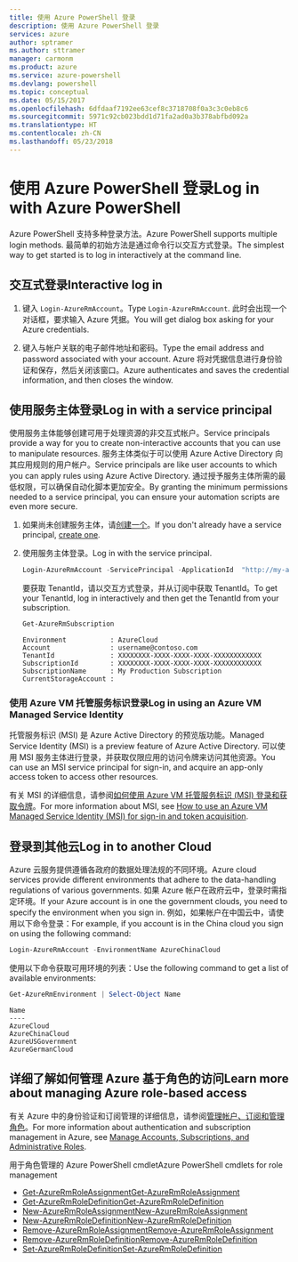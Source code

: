 ```yaml
---
title: 使用 Azure PowerShell 登录
description: 使用 Azure PowerShell 登录
services: azure
author: sptramer
ms.author: sttramer
manager: carmonm
ms.product: azure
ms.service: azure-powershell
ms.devlang: powershell
ms.topic: conceptual
ms.date: 05/15/2017
ms.openlocfilehash: 6dfdaaf7192ee63cef8c3718708f0a3c3c0eb8c6
ms.sourcegitcommit: 5971c92cb023bdd1d71fa2ad0a3b378abfbd092a
ms.translationtype: HT
ms.contentlocale: zh-CN
ms.lasthandoff: 05/23/2018
---
```

# <a name="log-in-with-azure-powershell"></a><span data-ttu-id="05b85-103">使用 Azure PowerShell 登录</span><span class="sxs-lookup"><span data-stu-id="05b85-103">Log in with Azure PowerShell</span></span>

<span data-ttu-id="05b85-104">Azure PowerShell 支持多种登录方法。</span><span class="sxs-lookup"><span data-stu-id="05b85-104">Azure PowerShell supports multiple login methods.</span></span> <span data-ttu-id="05b85-105">最简单的初始方法是通过命令行以交互方式登录。</span><span class="sxs-lookup"><span data-stu-id="05b85-105">The simplest way to get started is to log in interactively at the command line.</span></span>

## <a name="interactive-log-in"></a><span data-ttu-id="05b85-106">交互式登录</span><span class="sxs-lookup"><span data-stu-id="05b85-106">Interactive log in</span></span>

1. <span data-ttu-id="05b85-107">键入 `Login-AzureRmAccount`。</span><span class="sxs-lookup"><span data-stu-id="05b85-107">Type `Login-AzureRmAccount`.</span></span> <span data-ttu-id="05b85-108">此时会出现一个对话框，要求输入 Azure 凭据。</span><span class="sxs-lookup"><span data-stu-id="05b85-108">You will get dialog box asking for your Azure credentials.</span></span>

2. <span data-ttu-id="05b85-109">键入与帐户关联的电子邮件地址和密码。</span><span class="sxs-lookup"><span data-stu-id="05b85-109">Type the email address and password associated with your account.</span></span> <span data-ttu-id="05b85-110">Azure 将对凭据信息进行身份验证和保存，然后关闭该窗口。</span><span class="sxs-lookup"><span data-stu-id="05b85-110">Azure authenticates and saves the credential information, and then closes the window.</span></span>

## <a name="log-in-with-a-service-principal"></a><span data-ttu-id="05b85-111">使用服务主体登录</span><span class="sxs-lookup"><span data-stu-id="05b85-111">Log in with a service principal</span></span>

<span data-ttu-id="05b85-112">使用服务主体能够创建可用于处理资源的非交互式帐户。</span><span class="sxs-lookup"><span data-stu-id="05b85-112">Service principals provide a way for you to create non-interactive accounts that you can use to manipulate resources.</span></span> <span data-ttu-id="05b85-113">服务主体类似于可以使用 Azure Active Directory 向其应用规则的用户帐户。</span><span class="sxs-lookup"><span data-stu-id="05b85-113">Service principals are like user accounts to which you can apply rules using Azure Active Directory.</span></span> <span data-ttu-id="05b85-114">通过授予服务主体所需的最低权限，可以确保自动化脚本更加安全。</span><span class="sxs-lookup"><span data-stu-id="05b85-114">By granting the minimum permissions needed to a service principal, you can ensure your automation scripts are even more secure.</span></span>

1. <span data-ttu-id="05b85-115">如果尚未创建服务主体，请[创建一个](create-azure-service-principal-azureps.md)。</span><span class="sxs-lookup"><span data-stu-id="05b85-115">If you don't already have a service principal, [create one](create-azure-service-principal-azureps.md).</span></span>

2. <span data-ttu-id="05b85-116">使用服务主体登录。</span><span class="sxs-lookup"><span data-stu-id="05b85-116">Log in with the service principal.</span></span>

    ```powershell
    Login-AzureRmAccount -ServicePrincipal -ApplicationId  "http://my-app" -Credential $pscredential -TenantId $tenantid
    ```

    <span data-ttu-id="05b85-117">要获取 TenantId，请以交互方式登录，并从订阅中获取 TenantId。</span><span class="sxs-lookup"><span data-stu-id="05b85-117">To get your TenantId, log in interactively and then get the TenantId from your subscription.</span></span>

    ```powershell
    Get-AzureRmSubscription
    ```

    ```
    Environment           : AzureCloud
    Account               : username@contoso.com
    TenantId              : XXXXXXXX-XXXX-XXXX-XXXX-XXXXXXXXXXXX
    SubscriptionId        : XXXXXXXX-XXXX-XXXX-XXXX-XXXXXXXXXXXX
    SubscriptionName      : My Production Subscription
    CurrentStorageAccount :
    ```

### <a name="log-in-using-an-azure-vm-managed-service-identity"></a><span data-ttu-id="05b85-118">使用 Azure VM 托管服务标识登录</span><span class="sxs-lookup"><span data-stu-id="05b85-118">Log in using an Azure VM Managed Service Identity</span></span>

<span data-ttu-id="05b85-119">托管服务标识 (MSI) 是 Azure Active Directory 的预览版功能。</span><span class="sxs-lookup"><span data-stu-id="05b85-119">Managed Service Identity (MSI) is a preview feature of Azure Active Directory.</span></span> <span data-ttu-id="05b85-120">可以使用 MSI 服务主体进行登录，并获取仅限应用的访问令牌来访问其他资源。</span><span class="sxs-lookup"><span data-stu-id="05b85-120">You can use an MSI service principal for sign-in, and acquire an app-only access token to access other resources.</span></span>

<span data-ttu-id="05b85-121">有关 MSI 的详细信息，请参阅[如何使用 Azure VM 托管服务标识 (MSI) 登录和获取令牌](/azure/active-directory/msi-how-to-get-access-token-using-msi)。</span><span class="sxs-lookup"><span data-stu-id="05b85-121">For more information about MSI, see [How to use an Azure VM Managed Service Identity (MSI) for sign-in and token acquisition](/azure/active-directory/msi-how-to-get-access-token-using-msi).</span></span>

## <a name="log-in-to-another-cloud"></a><span data-ttu-id="05b85-122">登录到其他云</span><span class="sxs-lookup"><span data-stu-id="05b85-122">Log in to another Cloud</span></span>

<span data-ttu-id="05b85-123">Azure 云服务提供遵循各政府的数据处理法规的不同环境。</span><span class="sxs-lookup"><span data-stu-id="05b85-123">Azure cloud services provide different environments that adhere to the data-handling regulations of various governments.</span></span> <span data-ttu-id="05b85-124">如果 Azure 帐户在政府云中，登录时需指定环境。</span><span class="sxs-lookup"><span data-stu-id="05b85-124">If your Azure account is in one the government clouds, you need to specify the environment when you sign in.</span></span> <span data-ttu-id="05b85-125">例如，如果帐户在中国云中，请使用以下命令登录：</span><span class="sxs-lookup"><span data-stu-id="05b85-125">For example, if you account is in the China cloud you sign on using the following command:</span></span>

```powershell
Login-AzureRmAccount -EnvironmentName AzureChinaCloud
```

<span data-ttu-id="05b85-126">使用以下命令获取可用环境的列表：</span><span class="sxs-lookup"><span data-stu-id="05b85-126">Use the following command to get a list of available environments:</span></span>

```powershell
Get-AzureRmEnvironment | Select-Object Name
```

```
Name
----
AzureCloud
AzureChinaCloud
AzureUSGovernment
AzureGermanCloud
```

## <a name="learn-more-about-managing-azure-role-based-access"></a><span data-ttu-id="05b85-127">详细了解如何管理 Azure 基于角色的访问</span><span class="sxs-lookup"><span data-stu-id="05b85-127">Learn more about managing Azure role-based access</span></span>

<span data-ttu-id="05b85-128">有关 Azure 中的身份验证和订阅管理的详细信息，请参阅[管理帐户、订阅和管理角色](/azure/active-directory/role-based-access-control-configure)。</span><span class="sxs-lookup"><span data-stu-id="05b85-128">For more information about authentication and subscription management in Azure, see [Manage Accounts, Subscriptions, and Administrative Roles](/azure/active-directory/role-based-access-control-configure).</span></span>

<span data-ttu-id="05b85-129">用于角色管理的 Azure PowerShell cmdlet</span><span class="sxs-lookup"><span data-stu-id="05b85-129">Azure PowerShell cmdlets for role management</span></span>

* [<span data-ttu-id="05b85-130">Get-AzureRmRoleAssignment</span><span class="sxs-lookup"><span data-stu-id="05b85-130">Get-AzureRmRoleAssignment</span></span>](/powershell/module/AzureRM.Resources/Get-AzureRmRoleAssignment)
* [<span data-ttu-id="05b85-131">Get-AzureRmRoleDefinition</span><span class="sxs-lookup"><span data-stu-id="05b85-131">Get-AzureRmRoleDefinition</span></span>](/powershell/module/AzureRM.Resources/Get-AzureRmRoleDefinition)
* [<span data-ttu-id="05b85-132">New-AzureRmRoleAssignment</span><span class="sxs-lookup"><span data-stu-id="05b85-132">New-AzureRmRoleAssignment</span></span>](/powershell/module/AzureRM.Resources/New-AzureRmRoleAssignment)
* [<span data-ttu-id="05b85-133">New-AzureRmRoleDefinition</span><span class="sxs-lookup"><span data-stu-id="05b85-133">New-AzureRmRoleDefinition</span></span>](/powershell/module/AzureRM.Resources/New-AzureRmRoleDefinition)
* [<span data-ttu-id="05b85-134">Remove-AzureRmRoleAssignment</span><span class="sxs-lookup"><span data-stu-id="05b85-134">Remove-AzureRmRoleAssignment</span></span>](/powershell/module/AzureRM.Resources/Remove-AzureRmRoleAssignment)
* [<span data-ttu-id="05b85-135">Remove-AzureRmRoleDefinition</span><span class="sxs-lookup"><span data-stu-id="05b85-135">Remove-AzureRmRoleDefinition</span></span>](/powershell/module/AzureRM.Resources/Remove-AzureRmRoleDefinition)
* [<span data-ttu-id="05b85-136">Set-AzureRmRoleDefinition</span><span class="sxs-lookup"><span data-stu-id="05b85-136">Set-AzureRmRoleDefinition</span></span>](/powershell/moduel/AzureRM.Resources/Set-AzureRmRoleDefinition)
